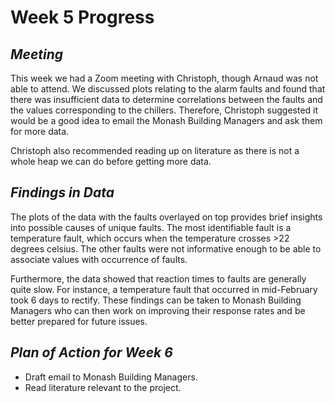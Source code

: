 # Week 5 Progress

## *Meeting*
This week we had a Zoom meeting with Christoph, though Arnaud was not able to attend. We discussed plots relating to the alarm faults and 
found that there was insufficient data to determine correlations between the faults and the values corresponding to the chillers. Therefore,
Christoph suggested it would be a good idea to email the Monash Building Managers and ask them for more data. 

Christoph also recommended reading up on literature as there is not a whole heap we can do before getting more data.

## *Findings in Data*
The plots of the data with the faults overlayed on top provides brief insights into possible causes of unique faults. The most identifiable
fault is a temperature fault, which occurs when the temperature crosses >22 degrees celsius. The other faults were not informative enough
to be able to associate values with occurrence of faults.

Furthermore, the data showed that reaction times to faults are generally quite slow. For instance, a temperature fault that occurred in mid-February 
took 6 days to rectify. These findings can be taken to Monash Building Managers who can then work on improving their response rates and 
be better prepared for future issues.

## *Plan of Action for Week 6*
* Draft email to Monash Building Managers.
* Read literature relevant to the project.

